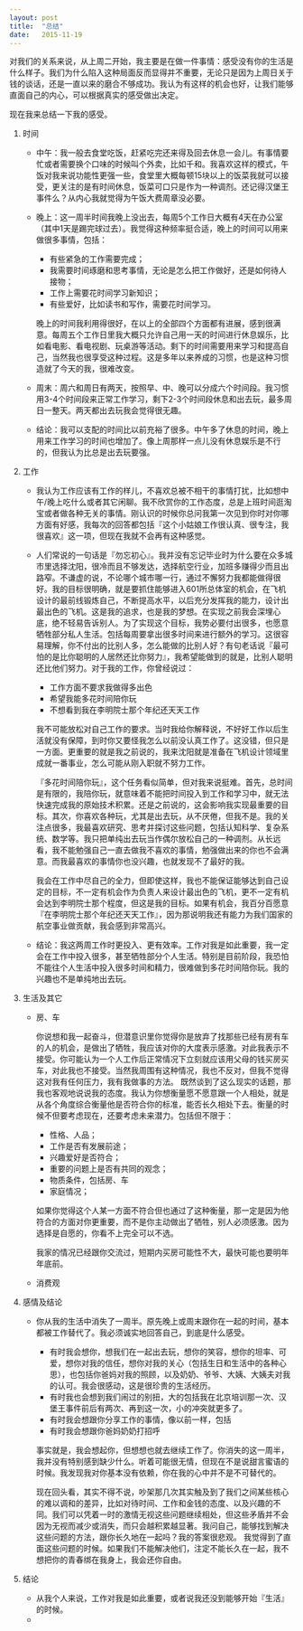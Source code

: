 ```yaml
---
layout: post
title:  "总结"
date:   2015-11-19
---
```


对我们的关系来说，从上周二开始，我主要是在做一件事情：感受没有你的生活是什么样子。我们为什么陷入这种局面反而显得并不重要，无论只是因为上周日关于钱的谈话，还是一直以来的磨合不够成功。我认为有这样的机会也好，让我们能够直面自己的内心，可以根据真实的感受做出决定。

现在我来总结一下我的感受。  

1. 时间
	* 中午：我一般去食堂吃饭，赶紧吃完还来得及回去休息一会儿。有事情要忙或者需要换个口味的时候叫个外卖，比如千和。我喜欢这样的模式，午饭对我来说功能性更强一些，食堂里大概每顿15块以上的饭菜我就可以接受，更关注的是有时间休息，饭菜可口只是作为一种调剂。还记得汉堡王事件么？从内心我就觉得为午饭大费周章没必要。
	
	* 晚上：这一周半时间我晚上没出去，每周5个工作日大概有4天在办公室（其中1天是踢完球过去）。我觉得这种频率挺合适，晚上的时间可以用来做很多事情，包括：
		* 有些紧急的工作需要完成；
		* 我需要时间琢磨和思考事情，无论是怎么把工作做好，还是如何待人接物；
		* 工作上需要花时间学习新知识；
		* 有些爱好，比如读书和写作，需要花时间学习。
		  
		晚上的时间我利用得很好，在以上的全部四个方面都有进展，感到很满意。每周五个工作日里我大概只允许自己用一天的时间进行休息娱乐，比如看电影、看电视剧、玩桌游等活动。剩下的时间需要用来学习和提高自己，当然我也很享受这种过程。这是多年以来养成的习惯，也是这种习惯造就了今天的我，很难改变。
		
	* 周末：周六和周日有两天，按照早、中、晚可以分成六个时间段。我习惯用3-4个时间段来正常工作学习，剩下2-3个时间段休息和出去玩，最多周日一整天。两天都出去玩我会觉得很无趣。

	* 结论：我可以支配的时间比以前充裕了很多。中午多了休息的时间，晚上用来工作学习的时间也增加了。像上周那样一点儿没有休息娱乐是不行的，但我认为比总是出去玩要强。

2. 工作
	* 我认为工作应该有工作的样儿，不喜欢总被不相干的事情打扰，比如想中午/晚上吃什么或者其它闲聊。我不欣赏你的工作态度，总是上班时间逛淘宝或者做各种无关的事情。刚认识的时候你总问我第一次见到你时对你哪方面有好感，我每次的回答都包括『这个小姑娘工作很认真、很专注，我很喜欢』这一项，但现在我就不会再有这种感觉。

	* 人们常说的一句话是『勿忘初心』。我并没有忘记毕业时为什么要在众多城市里选择沈阳，很冷而且不够发达，选择航空行业，加班多赚得少而且出路窄。不谦虚的说，不论哪个城市哪一行，通过不懈努力我都能做得很好。我的目标很明确，就是要抓住能够进入601所总体室的机会，在飞机设计的最前线锻炼自己，不断提高水平，以后充分发挥我的能力，设计出最出色的飞机。这是我的追求，也是我的梦想。在实现之前我会深埋心底，绝不轻易告诉别人。为了实现这个目标，我势必要付出很多，也愿意牺牲部分私人生活。包括每周要拿出很多时间来进行额外的学习。这很容易理解，你不付出的比别人多，怎么能做的比别人好？有句老话说『最可怕的是比你聪明的人居然还比你努力』，我希望能做到的就是，比别人聪明还比他们努力。对于我的工作，你曾经说过：
		*	工作方面不要求我做得多出色
		* 希望我能多花时间陪你玩
		* 不想看到我在李明院士那个年纪还天天工作
		
		
		我不可能放松对自己工作的要求。当时我给你解释说，不好好工作以后生活就没有保障，到时你又要怪我怎么以前没认真工作了。这没错，但只是一方面。更重要的就是我之前说的，我来沈阳就是准备在飞机设计领域里成就一番事业，怎么可能从刚入职就不努力工作。
		
		『多花时间陪你玩』，这个任务看似简单，但对我来说挺难。首先，总时间是有限的，我陪你玩，就意味着不能把时间投入到工作和学习中，就无法快速完成我的原始技术积累。还是之前说的，这会影响我实现最重要的目标。其次，你喜欢各种玩，尤其是出去玩，从不厌倦，但我不是。我的关注点很多，我最喜欢研究、思考并探讨这些问题，包括认知科学、复杂系统、数学等。我只把单纯出去玩当作偶尔放松自己的一种调剂。从长远看，我不能勉强自己一直去做我不喜欢的事情，勉强做出来的你也不会满意。而我最喜欢的事情你也没兴趣，也就发现不了最好的我。
		
		我会在工作中尽自己的全力，但即使这样，我也不能保证能够达到自己设定的目标，不一定有机会作为负责人来设计最出色的飞机，更不一定有机会达到李明院士那个程度，但这是我的目标。如果有机会，我百分百愿意『在李明院士那个年纪还天天工作』，因为那说明我还有能力为我们国家的航空事业做贡献，我会感到非常高兴。
		
	* 结论：我这两周工作时更投入、更有效率。工作对我是如此重要，我一定会在工作中投入很多，甚至牺牲部分个人生活。特别是目前阶段，我恐怕不能往个人生活中投入很多时间和精力，很难做到多花时间陪你玩。我的兴趣也不是单纯地出去玩。

3. 生活及其它	
	* 房、车  
	
		你说想和我一起奋斗，但潜意识里你觉得你是放弃了找那些已经有房有车的人的机会，是做出了牺牲，我应该对你的大度表示感激。对此我表示不接受。你可能认为一个人工作后正常情况下立刻就应该用父母的钱买房买车，对此我也不接受。当然我周围有这种情况，我也不反对，但我不觉得这对我有任何压力，我有我做事的方法。
		既然谈到了这么现实的话题，那我也客观地说说我的态度。我认为你想衡量愿不愿意跟一个人相处，就是从各个角度综合衡量他是否符合你的标准，能否长久相处下去。衡量的时候不但要考虑现在，还要考虑未来潜力。包括但不限于：
		* 性格、人品；
		* 工作是否有发展前途；
		* 兴趣爱好是否符合；
		* 重要的问题上是否有共同的观念；
		* 物质条件，包括房、车
		* 家庭情况；

		如果你觉得这个人某一方面不符合但也通过了这种衡量，那一定是因为他符合的方面对你更重要，而不是你主动做出了牺牲，别人必须感激。因为选择是自愿的，你看不上完全可以不选。
		
		我家的情况已经跟你交流过，短期内买房可能性不大，最快可能也要明年年底前。
		
		
	* 消费观
	

4. 感情及结论
	* 你从我的生活中消失了一周半。原先晚上或周末跟你在一起的时间，基本都被工作替代了。我必须诚实地回答自己，到底是什么感受。  
		* 有时我会想你，想我们在一起出去玩，想你的笑容，想你的坦率、可爱，想你对我的信任，想你对我的关心（包括生日和生活中的各种心思），也包括你爸妈对我的照顾，以及奶奶、爷爷、大姨、大姨夫对我的认可。我会很感动，这是很珍贵的生活经历。
		* 有时我也会想到我们闹过的别扭，大的包括我在北京培训那一次、汉堡王事件前后有两次、再到这一次，小的冲突就更多了。
		* 有时我会想跟你分享工作的事情，像以前一样，包括
		* 有时我会想跟你爸妈奶奶打招呼
		
		事实就是，我会想起你，但想想也就去继续工作了。你消失的这一周半，我并没有特别感到缺少什么。听着可能很无情，但现在不是说甜言蜜语的时候。我发现我对你基本没有依赖，你在我的心中并不是不可替代的。
		
		现在回头看，其实不得不说，吵架那几次其实触及到了我们之间某些核心的难以调和的差异，比如对待时间、工作和金钱的态度、以及兴趣的不同。我们可以凭着一时的激情无视这些问题继续相处，但这些矛盾并不会因为无视而减少或消失，而只会越积累越显著。我问自己，能够找到解决这些问题的方法，跟你长久地在一起吗？我的答案很悲观。
		我觉得到了直面这些问题的时候。如果我们不能解决他们，注定不能长久在一起，我不想把你的青春绑在我身上，我会还你自由。
	
	
	
	
4. 结论
	* 从我个人来说，工作对我是如此重要，或者说我还没到能够开始『生活』的时候。
	* 
		
	

	
	
	
	
	
	